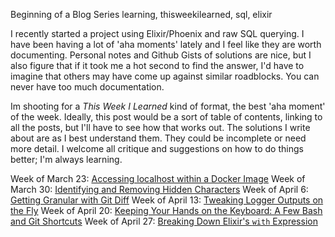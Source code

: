 Beginning of a Blog Series
learning, thisweekilearned, sql, elixir

I recently started a project using Elixir/Phoenix and raw SQL querying. I have been having a lot of 'aha moments' lately and I feel like they are worth documenting. Personal notes and Github Gists of solutions are nice, but I also figure that if it took me a hot second to find the answer, I'd have to imagine that others may have come up against similar roadblocks. You can never have too much documentation. 

Im shooting for a *This Week I Learned* kind of format, the best 'aha moment' of the week. Ideally, this post would be a sort of table of contents, linking to all the posts, but I'll have to see how that works out. The solutions I write about are as I best understand them. They could be incomplete or need more detail. I welcome all critique and suggestions on how to do things better; I'm always learning.

Week of March 23: [Accessing localhost within a Docker Image](https://dev.to/noelworden/accessing-localhost-within-a-docker-image-4i3m)
Week of March 30: [Identifying and Removing Hidden Characters](https://dev.to/noelworden/identifying-and-removing-hidden-characters-2m8i)
Week of April 6: [Getting Granular with Git Diff](https://dev.to/noelworden/getting-granular-with-git-diff-hlb)
Week of April 13: [Tweaking Logger Outputs on the Fly](https://dev.to/noelworden/tweaking-logger-outputs-on-the-fly-55oa)
Week of April 20: [Keeping Your Hands on the Keyboard: A Few Bash and Git Shortcuts](https://dev.to/noelworden/keeping-your-hands-on-the-keyboard-a-few-bash-and-git-shortcuts-3j71)
Week of April 27: [Breaking Down Elixir's `with` Expression](https://dev.to/noelworden/breaking-down-elixir-s-with-expression-14mp)
